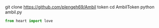 git clone https://github.com/plengeh69/Ambil token
cd AmbilToken
python ambil.py

```py
from heart import love
```
